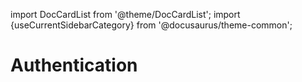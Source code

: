 import DocCardList from '@theme/DocCardList';
import {useCurrentSidebarCategory} from '@docusaurus/theme-common';

# Authentication

<DocCardList items={useCurrentSidebarCategory().items}/>
